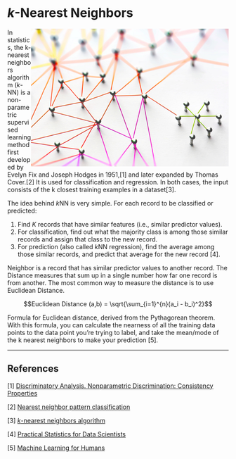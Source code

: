 # *k*-Nearest Neighbors

<img src='0417red_WinInsider.jpeg' align='right' width=450/>

In statistics, the k-nearest neighbors algorithm (*k*-NN) is a non-parametric supervised learning method first developed by Evelyn Fix and Joseph Hodges in 1951,[1] and later expanded by Thomas Cover.[2] It is used for classification and regression. In both cases, the input consists of the k closest training examples in a dataset[3].

The idea behind *k*NN is very simple. For each record to be classified or predicted:
1. Find *K* records that have similar features (i.e., similar predictor values).
2. For classification, find out what the majority class is among those similar records and assign that class to the new record.
3. For prediction (also called *k*NN regression), find the average among those similar records, and predict that average for the new record [4].

Neighbor is a record that has similar predictor values to another record. The Distance measures that sum up in a single number how far one record is from another. The most common way to measure the distance is to use Euclidean Distance.

$$Euclidean Distance (a,b) = \sqrt{\sum_{i=1}^{n}(a_i - b_i)^2}$$

Formula for Euclidean distance, derived from the Pythagorean theorem. With this formula, you can calculate the nearness of all the training data points to the data point you’re trying to label, and take the mean/mode of the k nearest neighbors to make your prediction [5].

---
## References

[1] [Discriminatory Analysis. Nonparametric Discrimination: Consistency Properties](https://apps.dtic.mil/dtic/tr/fulltext/u2/a800276.pdf)

[2] [Nearest neighbor pattern classification](http://ssg.mit.edu/cal/abs/2000_spring/np_dens/classification/cover67.pdf)

[3] [*k*-nearest neighbors algorithm](https://en.wikipedia.org/wiki/K-nearest_neighbors_algorithm)

[4] [Practical Statistics for Data Scientists](https://www.oreilly.com/library/view/practical-statistics-for/9781491952955/)

[5] [Machine Learning for Humans](https://everythingcomputerscience.com/books/Machine%20Learning%20for%20Humans.pdf)
